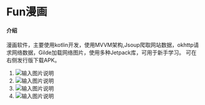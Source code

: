 # Fun漫画

#### 介绍
漫画软件，主要使用kotlin开发，使用MVVM架构,Jsoup爬取网站数据，okhttp请求网络数据，Gilde加载网络图片，使用多种Jetpack库，可用于新手学习。
可在右侧发行版下载APK。

1. ![输入图片说明](https://images.gitee.com/uploads/images/2021/0122/160621_94428a1c_7500578.png "微信截图_20210122160608.png")
1. ![输入图片说明](https://images.gitee.com/uploads/images/2021/0319/002416_40af5217_7500578.png "微信截图_20210319002400.png")
1. ![输入图片说明](https://images.gitee.com/uploads/images/2021/0122/160823_9bff749c_7500578.png "微信截图_20210122160031.png")
1. ![输入图片说明](https://images.gitee.com/uploads/images/2021/0122/160831_b9e0100b_7500578.png "微信截图_20210122160037.png")
